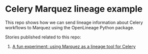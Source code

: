 # Celery Marquez lineage example
This repo shows how we can send lineage information about Celery
workflows to Marquez using the OpenLineage Python package.

Stories published related to this repo:
1. [A fun experiment: using Marquez as a lineage tool for Celery](https://medium.com/@MarinAgli1/a-fun-experiment-using-marquez-as-a-lineage-tool-for-celery-ec15a5bf952f)
